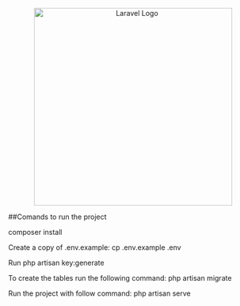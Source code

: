 <p align="center"><a href="https://laravel.com" target="_blank"><img src="https://raw.githubusercontent.com/laravel/art/master/logo-lockup/5%20SVG/2%20CMYK/1%20Full%20Color/laravel-logolockup-cmyk-red.svg" width="400" alt="Laravel Logo"></a></p>

##Comands to run the project

composer install

Create a copy of .env.example: cp .env.example .env

Run php artisan key:generate

To create the tables run the following command: php artisan migrate

Run the project with follow command: php artisan serve

